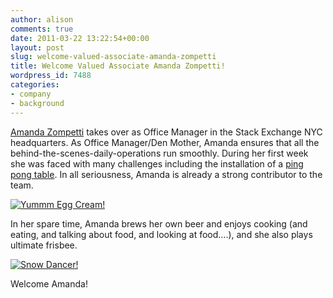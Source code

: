 ```yaml
---
author: alison
comments: true
date: 2011-03-22 13:22:54+00:00
layout: post
slug: welcome-valued-associate-amanda-zompetti
title: Welcome Valued Associate Amanda Zompetti!
wordpress_id: 7488
categories:
- company
- background
---
```


[Amanda Zompetti](http://stackoverflow.com/users/643152/zomp626) takes over as Office Manager in the Stack Exchange NYC headquarters. As Office Manager/Den Mother, Amanda ensures that all the behind-the-scenes-daily-operations run smoothly. During her first week she was faced with many challenges including the installation of a [ping pong table](http://yfrog.com/gzwg6qpj). In all seriousness, Amanda is already a strong contributor to the team.

[![Yummm Egg Cream!](/blog/images/2011-03-22-welcome-valued-associate-amanda-zompetti/egg-cream-e1300723988366.jpg)](/blog/images/2011-03-22-welcome-valued-associate-amanda-zompetti/egg-cream.jpg)

In her spare time, Amanda brews her own beer and enjoys cooking (and eating, and talking about food, and looking at food....), and she also plays ultimate frisbee.

[![Snow Dancer!](/blog/images/2011-03-22-welcome-valued-associate-amanda-zompetti/Snow-e1300724047624.jpg)](/blog/images/2011-03-22-welcome-valued-associate-amanda-zompetti/Snow.jpg)





Welcome Amanda!









